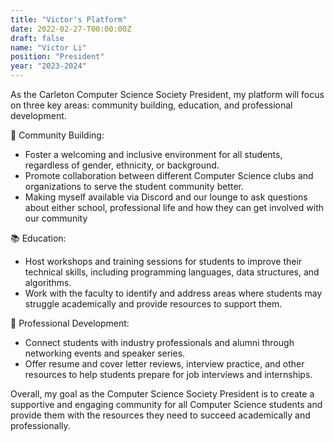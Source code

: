 ```yaml
---
title: "Victor's Platform"
date: 2022-02-27-T00:00:00Z
draft: false
name: "Victor Li"
position: "President"
year: "2023-2024"
---
```


As the Carleton Computer Science Society President, my platform will focus on three key areas: community building, education, and professional development.

🏡 Community Building:
- Foster a welcoming and inclusive environment for all students, regardless of gender, ethnicity, or background.
- Promote collaboration between different Computer Science clubs and organizations to serve the student community better.
- Making myself available via Discord and our lounge to ask questions about either school, professional life and how they can get involved with our community 

📚 Education:
- Host workshops and training sessions for students to improve their technical skills, including programming languages, data structures, and algorithms.
- Work with the faculty to identify and address areas where students may struggle academically and provide resources to support them.

🔎 Professional Development:
- Connect students with industry professionals and alumni through networking events and speaker series.
- Offer resume and cover letter reviews, interview practice, and other resources to help students prepare for job interviews and internships.

Overall, my goal as the Computer Science Society President is to create a supportive and engaging community for all Computer Science students and provide them with the resources they need to succeed academically and professionally.